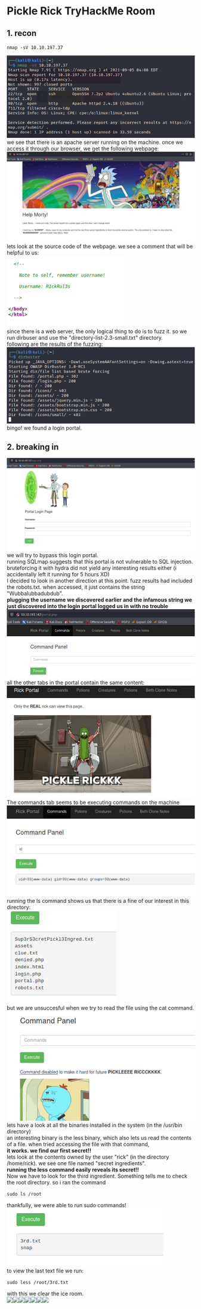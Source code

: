 # Pickle Rick TryHackMe Room
## 1. recon
```
nmap -sV 10.10.197.37
```
![img for recon](recon.png)<br>
we see that there is an apache server running on the machine. once we access it through our browser, we get the following webpage: <br>
![img for webpage](webpage.png)<br>
lets look at the source code of the webpage. we see a comment that will be helpful to us: <br>
![img for username](username.png)<br>
since there is a web server, the only logical thing to do is to fuzz it. so we run dirbuser and use the "directory-list-2.3-small.txt" directory. <br>
following are the results of the fuzzing:<br>
![img for fuzz](fuzz.png)<br>
bingo! we found a login portal.
## 2. breaking in
![img for login](login.png) <br>
we will try to bypass this login portal. <br>
running SQLmap suggests that this portal is not vulnerable to SQL injection. <br>
bruteforcing it with hydra did not yield any interesting results either (i accidentally left it running for 5 hours XD) <br>
I decided to look in another direction at this point. fuzz results had included the robots.txt. when accessed, it just contains the string "Wubbalubbadubdub". <br>
<b>plugging the username we discovered earlier and the infamous string we just discovered into the login portal logged us in with no trouble </b>
![img for portal](portal.png) <br>
all the other tabs in the portal contain the same content:<br>
![img for tabs](tabs.png)<br>
The commands tab seems to be executing commands on the machine<br>
![img for ID](id.png)<br>
running the ls command shows us that there is a fine of our interest in this directory:<br>
![img for secret1](secret1.png)<br>
but we are unsuccesful when we try to read the file using the cat command. <br>
![img fail](fail.png)<br>
lets have a look at all the binaries installed in the system (in the /usr/bin directory)<br>
an interesting binary is the less binary, which also lets us read the contents of a file. when tried accessing the file with that command,
<br><b>it works. we find our first secret!!</b><br>
lets look at the contents owned by the user "rick" (in the directory /home/rick). we see one file named "secret ingredients".
<br><b>running the less command easily reveals its secret!!</b>
<br>Now we have to look for the third ingredient. Something tells me to check the root directory.
so i ran the command
```
sudo ls /root
```
thankfully, we were able to run sudo commands!<br>
![img root](root.png)<br>
to view the last text file we run:
```
sudo less /root/3rd.txt
```
with this we clear the ice room.<br>
<img src="https://emojis.slackmojis.com/emojis/images/1563480763/5999/meow_party.gif?1563480763" width="30"/><img src="https://emojis.slackmojis.com/emojis/images/1563480763/5999/meow_party.gif?1563480763" width="30"/><img src="https://emojis.slackmojis.com/emojis/images/1563480763/5999/meow_party.gif?1563480763" width="30"/><img src="https://emojis.slackmojis.com/emojis/images/1563480763/5999/meow_party.gif?1563480763" width="30"/><img src="https://emojis.slackmojis.com/emojis/images/1563480763/5999/meow_party.gif?1563480763" width="30"/><img src="https://emojis.slackmojis.com/emojis/images/1563480763/5999/meow_party.gif?1563480763" width="30"/><img src="https://emojis.slackmojis.com/emojis/images/1563480763/5999/meow_party.gif?1563480763" width="30"/>
